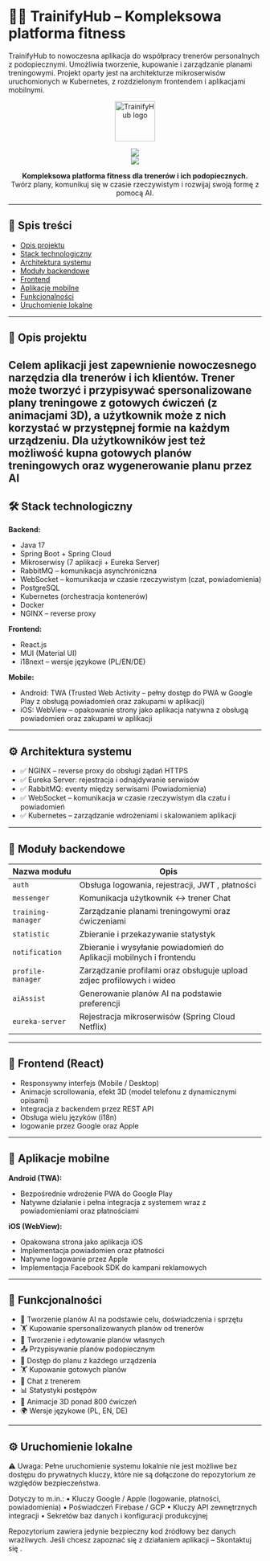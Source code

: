 # 🏋️‍♂️ TrainifyHub – Kompleksowa platforma fitness

TrainifyHub to nowoczesna aplikacja do współpracy trenerów personalnych z podopiecznymi. Umożliwia tworzenie, kupowanie i zarządzanie planami treningowymi. Projekt oparty jest na architekturze mikroserwisów uruchomionych w Kubernetes, z rozdzielonym frontendem i aplikacjami mobilnymi.


<p align="center">
	<a href="https://trainifyhub.com">
  <img src="https://play-lh.googleusercontent.com/FJ19vzMCZiy6OgV4G_w7CtAiD0urEZvP36UOI11qhMlWlLpRSCNb3ab4GtqsPMwGlw=w240-h480" height="80" alt="TrainifyHub logo" />
	</a>
</p>

<p align="center">
  <a href="https://play.google.com/store/apps/details?id=com.trainifyhub.app">
    <img src="https://img.shields.io/badge/Android-Play%20Store-green?logo=google-play" />
  </a>
	<br/>
  <a href="https://apps.apple.com/us/app/trainifyhub/id6743364032?itscg=30200&itsct=apps_box_link&mttnsubad=6743364032">
    <img src="https://img.shields.io/badge/iOS-App%20Store-blue?logo=apple" />
  </a>
</p>

<p align="center">
  <b>Kompleksowa platforma fitness dla trenerów i ich podopiecznych.</b><br/>
  Twórz plany, komunikuj się w czasie rzeczywistym i rozwijaj swoją formę z pomocą AI. 
</p>

---

## 📌 Spis treści

- [Opis projektu](#opis-projektu)
- [Stack technologiczny](#stack-technologiczny)
- [Architektura systemu](#architektura-systemu)
- [Moduły backendowe](#moduły-backendowe)
- [Frontend](#frontend)
- [Aplikacje mobilne](#aplikacje-mobilne)
- [Funkcjonalności](#funkcjonalności)
- [Uruchomienie lokalne](#uruchomienie-lokalne)

---

## 🧠 Opis projektu

Celem aplikacji jest zapewnienie nowoczesnego narzędzia dla trenerów i ich klientów. Trener może tworzyć i przypisywać spersonalizowane plany treningowe z gotowych ćwiczeń (z animacjami 3D), a użytkownik może z nich korzystać w przystępnej formie na każdym urządzeniu.
Dla użytkowników jest też możliwość kupna gotowych planów treningowych oraz wygenerowanie planu przez AI
---

## 🛠️ Stack technologiczny

**Backend:**
- Java 17
- Spring Boot + Spring Cloud
- Mikroserwisy (7 aplikacji + Eureka Server)
- RabbitMQ – komunikacja asynchroniczna
- WebSocket – komunikacja w czasie rzeczywistym (czat, powiadomienia)
- PostgreSQL
- Kubernetes (orchestracja kontenerów)
- Docker
- NGINX – reverse proxy

**Frontend:**
- React.js
- MUI (Material UI)
- i18next – wersje językowe (PL/EN/DE)

**Mobile:**
- Android: TWA (Trusted Web Activity – pełny dostęp do PWA w Google Play z obsługą powiadomień oraz zakupami w aplikacji)
- iOS: WebView – opakowanie strony jako aplikacja natywna z obsługą powiadomień oraz zakupami w aplikacji

---

## ⚙️ Architektura systemu

- ✅ NGINX – reverse proxy do obsługi żądań HTTPS
- ✅ Eureka Server: rejestracja i odnajdywanie serwisów
- ✅ RabbitMQ: eventy między serwisami (Powiadomienia)
- ✅ WebSocket – komunikacja w czasie rzeczywistym dla czatu i powiadomień
- ✅ Kubernetes – zarządzanie wdrożeniami i skalowaniem aplikacji

---

## 🧩 Moduły backendowe

| Nazwa modułu         | Opis                                                                 |
|----------------------|----------------------------------------------------------------------|
| `auth`               | Obsługa logowania, rejestracji, JWT , płatności                      |
| `messenger`          | Komunikacja użytkownik ↔ trener  Chat                                |
| `training-manager`   | Zarządzanie planami treningowymi oraz ćwiczeniami                    |
| `statistic`          | Zbieranie i przekazywanie statystyk                                  |
| `notification`       | Zbieranie i wysyłanie powiadomień do Aplikacji mobilnych i frontendu |
| `profile-manager`    | Zarządzanie profilami oraz obsługuje upload zdjec profilowych i wideo|                                          |
| `aiAssist`           | Generowanie planów AI na podstawie preferencji                       |
| `eureka-server`      | Rejestracja mikroserwisów (Spring Cloud Netflix)                     |

---

## 🎨 Frontend (React)

- Responsywny interfejs (Mobile / Desktop)
- Animacje scrollowania, efekt 3D (model telefonu z dynamicznymi opisami)
- Integracja z backendem przez REST API
- Obsługa wielu języków (i18n)
- logowanie przez Google oraz Apple
---

## 📱 Aplikacje mobilne

**Android (TWA):**
- Bezpośrednie wdrożenie PWA do Google Play
- Natywne działanie i pełna integracja z systemem wraz z powiadomieniami oraz płatnościami

**iOS (WebView):**
- Opakowana strona jako aplikacja iOS
- Implementacja powiadomien oraz płatności
- Natywne logowanie przez Apple
- Implementacja Facebook SDK do kampani reklamowych

---

## 🚀 Funkcjonalności

- 🧠 Tworzenie planów AI na podstawie celu, doświadczenia i sprzętu
- 🏋️ Kupowanie spersonalizowanych planów od trenerów
- 📝 Tworzenie i edytowanie planów własnych
- 📤 Przypisywanie planów podopiecznym
- 📱 Dostęp do planu z każdego urządzenia
- 🏋️ Kupowanie gotowych planów
- 💬 Chat z trenerem
- 📊 Statystyki postępów
- 🎥 Animacje 3D ponad 800 ćwiczeń
- 🌍 Wersje językowe (PL, EN, DE)

---

## ⚙️ Uruchomienie lokalne

⚠️ Uwaga:
Pełne uruchomienie systemu lokalnie nie jest możliwe bez dostępu do prywatnych kluczy, które nie są dołączone do repozytorium ze względów bezpieczeństwa.

Dotyczy to m.in.:
	•	Kluczy Google / Apple (logowanie, płatności, powiadomienia)
	•	Poświadczeń Firebase / GCP
	•	Kluczy API zewnętrznych integracji
	•	Sekretów baz danych i konfiguracji produkcyjnej

Repozytorium zawiera jedynie bezpieczny kod źródłowy bez danych wrażliwych.
Jeśli chcesz zapoznać się z działaniem aplikacji – Skontaktuj się .
